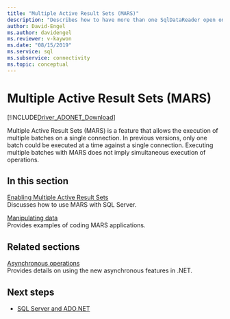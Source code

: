 ```yaml
---
title: "Multiple Active Result Sets (MARS)"
description: "Describes how to have more than one SqlDataReader open on a connection when each instance of SqlDataReader is started from a separate command."
author: David-Engel
ms.author: davidengel
ms.reviewer: v-kaywon
ms.date: "08/15/2019"
ms.service: sql
ms.subservice: connectivity
ms.topic: conceptual
---
```

# Multiple Active Result Sets (MARS)

[!INCLUDE[Driver_ADONET_Download](../../../includes/driver_adonet_download.md)]

Multiple Active Result Sets (MARS) is a feature that allows the execution of multiple batches on a single connection. In previous versions, only one batch could be executed at a time against a single connection. Executing multiple batches with MARS does not imply simultaneous execution of operations.  
  
## In this section  
[Enabling Multiple Active Result Sets](enable-multiple-active-result-sets.md)  
Discusses how to use MARS with SQL Server.  
  
[Manipulating data](manipulate-data.md)  
Provides examples of coding MARS applications.  
  
## Related sections  
[Asynchronous operations](asynchronous-operations.md)  
Provides details on using the new asynchronous features in .NET.  
  
## Next steps
- [SQL Server and ADO.NET](index.md)
